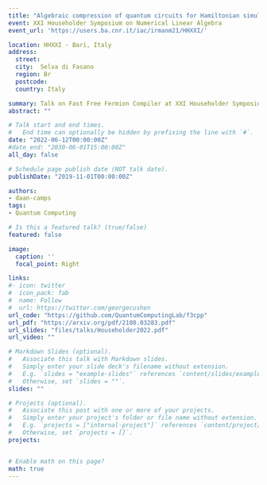 ```yaml
---
title: "Algebraic compression of quantum circuits for Hamiltonian simulation"
event: XXI Householder Symposium on Numerical Linear Algebra
event_url: 'https://users.ba.cnr.it/iac/irmanm21/HHXXI/'

location: HHXXI - Bari, Italy
address:
  street:
  city:  Selva di Fasano
  region: Br
  postcode: 
  country: Italy

summary: Talk on Fast Free Fermion Compiler at XXI Householder Symposium in Bari, Italy.
abstract: ""

# Talk start and end times.
#   End time can optionally be hidden by prefixing the line with `#`.
date: "2022-06-12T00:00:00Z"
#date_end: "2030-06-01T15:00:00Z"
all_day: false

# Schedule page publish date (NOT talk date).
publishDate: "2019-11-01T00:00:00Z"

authors:
- daan-camps
tags:
- Quantum Computing

# Is this a featured talk? (true/false)
featured: false

image:
  caption: ''
  focal_point: Right

links:
#- icon: twitter
#  icon_pack: fab
#  name: Follow
#  url: https://twitter.com/georgecushen
url_code: "https://github.com/QuantumComputingLab/f3cpp"
url_pdf: "https://arxiv.org/pdf/2108.03283.pdf"
url_slides: "files/talks/Householder2022.pdf"
url_video: ""

# Markdown Slides (optional).
#   Associate this talk with Markdown slides.
#   Simply enter your slide deck's filename without extension.
#   E.g. `slides = "example-slides"` references `content/slides/example-slides.md`.
#   Otherwise, set `slides = ""`.
slides: ""

# Projects (optional).
#   Associate this post with one or more of your projects.
#   Simply enter your project's folder or file name without extension.
#   E.g. `projects = ["internal-project"]` references `content/project/deep-learning/index.md`.
#   Otherwise, set `projects = []`.
projects:


# Enable math on this page?
math: true
---
```

